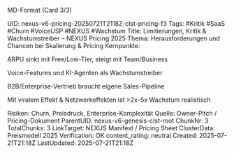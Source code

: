 MD-Format (Card 3/3)

UID: nexus-v6-pricing-20250721T2118Z-clst-pricing-f3
Tags: #Kritik #SaaS #Churn #VoiceUSP #NEXUS #Wachstum
Title: Limitierungen, Kritik & Wachstumstreiber – NEXUS Pricing 2025
Thema: Herausforderungen und Chancen bei Skalierung & Pricing
Kernpunkte:

ARPU sinkt mit Free/Low-Tier, steigt mit Team/Business

Voice-Features und KI-Agenten als Wachstumstreiber

B2B/Enterprise-Vertrieb braucht eigene Sales-Pipeline

Mit viralem Effekt & Netzwerkeffekten ist >2x–5x Wachstum realistisch

Risiken: Churn, Preisdruck, Enterprise-Komplexität
Quelle: Owner-Pitch / Pricing-Dokument
ParentUID: nexus-v6-genesis-clst-root
ChunkNr: 3
TotalChunks: 3
LinkTarget: NEXUS Manifest / Pricing Sheet
ClusterData: Preismodell 2025
Verification: OK
content_rating: neutral
Created: 2025-07-21T21:18Z
LastUpdated: 2025-07-21T21:18Z